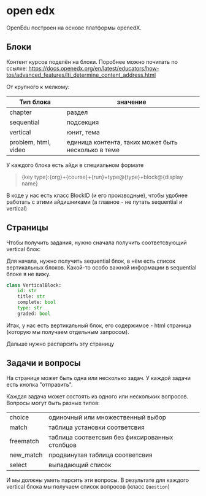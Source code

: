 # open edx

OpenEdu построен на основе платформы openedX.

## Блоки
Контент курсов поделён на блоки. Поробнее можно почитать по ссылке: https://docs.openedx.org/en/latest/educators/how-tos/advanced_features/lti_determine_content_address.html

От крупного к мелкому:

| Тип блока            | значение                                            |
|----------------------|-----------------------------------------------------|
| chapter              | раздел                                              |
| sequential           | подсекция                                           |
| vertical             | юнит, тема                                          |
| problem, html, video | единица контента, таких может быть несколько в теме |

У каждого блока есть айди в специальном формате
> {key type}:{org}+{course}+{run}+type@{type}+block@{display name}

В коде у нас есть класс BlockID (и его производные),
чтобы удобнее работать с этими айдишниками (а главное - не путать sequential и vertical)

## Страницы
Чтобы получить задания, нужно сначала получить соответсвующий vertical блок:

Для начала, нужно получить sequential блок, в нём есть список вертикальных блоков.
Какой-то особо важной информации в sequential блоке я не вижу.

```python
class VerticalBlock:
    id: str
    title: str
    complete: bool
    type: str
    graded: bool
```

Итак, у нас есть вертикальный блок, его содержимое - html страница
(которую мы получаем отдельным запросом).

Дальше нужно распарсить эту страницу

## Задачи и вопросы
На странице может быть одна или несколько задач.
У каждой задачи есть кнопка "отправить".

Каждая задача может состоять из одного или нескольких вопросов.
Вопросы могут быть разных типов:

|           |                                                |
|-----------|------------------------------------------------|
| choice    | одиночный или множественный выбор              |
| match     | таблица установки соответсвия                  |
| freematch | таблица соответсвия без фиксированных столбцов |
| new_match | продвинутая таблица соответсвия                |
| select    | выпадающий список                              |

И мы должны уметь парсить эти вопросы.
В результате для каждого vertical блока мы получаем список вопросов (класс `Question`)
